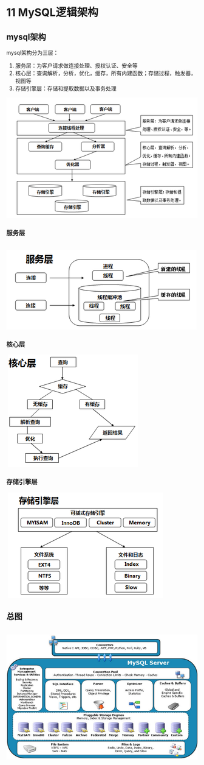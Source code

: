 # 11 MySQL逻辑架构

## mysql架构

mysql架构分为三层：

1. 服务层：为客户请求做连接处理、授权认证、安全等
2. 核心层：查询解析，分析，优化，缓存，所有内建函数；存储过程，触发器，视图等
3. 存储引擎层：存储和提取数据以及事务处理

![](images/1.png)

### 服务层

​         ![](images/1-1581242308187.png)

### 核心层

​         ![](images/1-1581242354457.png)

### 存储引擎层

​         ![](images/1-1581242634333.png)

## 总图

​         ![](images/1-1581242670762.png)